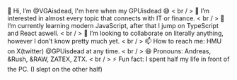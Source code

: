 👋 Hi, I’m @VGAisdead, I'm here when my GPUisdead 😅 < br / >
👀 I’m interested in almost every topic that connects with IT or finance. < br / >
🌱 I’m currently learning modern JavaScript, after that I jump on TypeScript and React aswell. < br / >
💞️ I’m looking to collaborate on literally anything, however I don't know pretty much yet. < br / >
📫 How to reach me: HMU on X(twitter) @GPUisdead at any time. < br / >
😄 Pronouns: Andreas, &Rush, &RAW, ZATEX, ZTX. < br / >
⚡ Fun fact: I spent half my life in front of the PC. (I slept on the other half)
